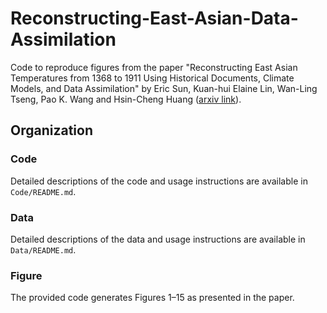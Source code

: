 # Reconstructing-East-Asian-Data-Assimilation 

Code to reproduce figures from the paper "Reconstructing East Asian Temperatures from 1368 to 1911 Using Historical Documents, Climate Models, and Data Assimilation" by Eric Sun, Kuan-hui Elaine Lin, Wan-Ling Tseng, Pao K. Wang and Hsin-Cheng Huang ([arxiv link](http://arxiv.org/abs/2410.21790)). 

## Organization

### Code 

Detailed descriptions of the code and usage instructions are available in `Code/README.md`.

### Data

Detailed descriptions of the data and usage instructions are available in `Data/README.md`.

### Figure  

The provided code generates Figures 1–15 as presented in the paper.



